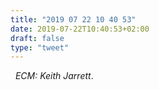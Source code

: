 ```yaml
---
title: "2019 07 22 10 40 53"
date: 2019-07-22T10:40:53+02:00
draft: false
type: "tweet"
---
```

<a href="https://music.apple.com/fr/playlist/ecm-keith-jarrett/pl.2be32369b46d4c7ea419141a34295e6b" class="iconfont icon-music" title="rss"></a> &nbsp; *ECM: Keith Jarrett*.
